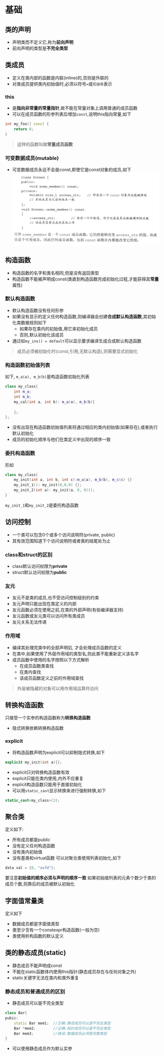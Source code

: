 # 基础

## 类的声明
* 声明类而不定义它,称为**前向声明**
* 前向声明的类型是**不完全类型**
## 类成员
* 定义在类内部的函数是内联(inline)的,否则是外联的
* 对类成员提供类内初始值时,必须以符号`=`或`花括号`表示

### this
* 是**指向非常量的常量指针**,故不能在常量对象上调用普通的成员函数
* 可以在成员函数的形参列表后增加`const`,说明this指向常量,如下

```C++
int my_foo() const {
    return 0;
}
```
> 这样的函数叫做**常量成员函数**

### 可变数据成员(mutable)
* 可变数据成员永远不会是const,即使它是const对象的成员,如下
![](https://raw.githubusercontent.com/b1b2b3b4b5b6/pic/main/PicGo/202110061953976.png)


## 构造函数
* 构造函数的名字和类名相同,但是没有返回类型
* 构造函数不能被声明成const(类直到构造函数完成初始化过程,才能获得其**常量**属性)

### 默认构造函数
* 默认构造函数没有任何形参
* 如果没有显示的定义任何构造函数,则编译器会创建**合成默认构造函数**,其初始化类数据规则如下
    * 如果存在类内的初始值,用它来初始化成员
    * 否则,默认初始化该成员
* 通过如`my_ins() = default`可以显示要求编译生成合成默认构造函数
> 成员必须被初始化时(const,引用,无默认构造),则需要显式初始化
### 构造函数初始值列表
如下, `m_a(a), m_b(b)`是构造函数初始化列表

```C++
class my_class{
    int m_a;
    int m_b;
    my_cal(int a, int b): m_a(a), m_b(b){
        
    };
};
```
* 没有出现在构造函数初始值列表将通过相应的类内初始值(如果存在),或者执行默认初始化
* 成员的初始化顺序与他们在类定义中出现的顺序一致

### 委托构造函数
形如

```C++
class my_class{
    my_init(int a, int b, int c):m_a(a), m_b(b), m_c(c) {}
    my_init_1(): my_init(0,0,0) {};
    my_init_2(int a): my_init(a, 0, 0)();
}
```
`my_init_1`和`my_init_2`是委托构造函数

## 访问控制
* 一个类可以包含0个或多个访问说明符(private, public)
* 其有效范围知道下个访问说明符或者类的结尾处为止

### class和struct的区别
* class默认访问权限为**private**
* struct默认访问权限为**public**

### 友元
* 友元不是类的成员,也不受访问控制级别的约束
* 友元声明只能出现在类定义的内部
* 友元函数必须在使用之前,在类的外部声明(有些编译器支持)
* 友元函数或友元类可以访问所有类成员
* 友元关系无法传递

### 作用域
* 编译其处理完类中的全部声明后, 才会处理成员函数的定义
* 在类中,如果使用了外层作用域的类型名,则此类不能重新定义该名字
* 成员函数中使用的名字按照以下方式解析
    * 在成员函数类查找
    * 在类内查找
    * 该成员函数定义之前的作用域查找
> 外层被隐藏的对象可以用作用域运算符访问

## 转换构造函数
只接受一个实参的构造函数称为**转换构造函数**
* 隐式转换依赖转换构造函数

### explicit
* 将构造函数声明为explicit可以抑制隐式转换,如下

```c++
explicit my_init(int a){};
```
* explicit只对转换构造函数有效
* explicit只能在类内使用,内外不应重复
* explicit构造函数只能用于直接初始化
* 可以用`static_cast`显示转换来进行强制转换,如下

```C++
static_cast<my_class>(3);
```

## 聚合类
定义如下:
* 所有成员都是public
* 没有定义任何构造函数
* 没有类内初始值
* 没有基类和virtual函数
可以对聚合类使用列表初始化,如下

```C++
data val = {0, "asfd"};
```
要注意**初始值的顺序必须与声明的顺序一致**
如果初始值列表的元素个数少于类的成员个数,则靠后的成员被默认初始化

## 字面值常量类
定义如下
* 数据成员都是字面值类型
* 类至少含有一个constexpr构造函数(一般为空)
* 类使用析构函数的默认定义

## 类的静态成员(static)
* 静态成员不能声明成const
* 不能在static函数体内使用this指针(静态成员存在与任何对象之外)
* static关键字无法在类内和类外重复

### 静态成员和普通成员的区别
* 静态成员可以是不完全类型

```C++
class Bar{
pubic:
    static Bar mem1;  //正确:静态成员可以是不完全类型
    Bar *mem2;        //正确:指针成员可以是不完全类型
    Bar mem3;         //错误:数据成员必须是完整类型
}
```
* 可以使用静态成员作为默认实参

